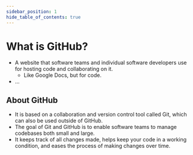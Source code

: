 ```yaml
---
sidebar_position: 1
hide_table_of_contents: true
---
```


# What is GitHub?

- A website that software teams and individual software developers use for hosting code and collaborating on it.
  - Like Google Docs, but for code.
- ...

## About GitHub

- It is based on a collaboration and version control tool called Git, which can also be used outside of GitHub.
- The goal of Git and GitHub is to enable software teams to manage codebases both small and large.
- It keeps track of all changes made, helps keep your code in a working condition, and eases the process of making changes over time.
